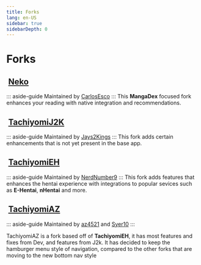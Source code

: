 ```yaml
---
title: Forks
lang: en-US
sidebar: true
sidebarDepth: 0
---
```


# Forks

## <img class="headerLogo" :src="$withBase('/assets/media/fork-Neko-icon.png')"> [Neko](/forks/Neko)
::: aside-guide
Maintained by [CarlosEsco](https://github.com/CarlosEsco)
:::
This **MangaDex** focused fork enhances your reading with native integration and recommendations.

## <img class="headerLogo" :src="$withBase('/assets/media/fork-J2K-icon.png')"> [TachiyomiJ2K](/forks/TachiyomiJ2K)
::: aside-guide
Maintained by [Jays2Kings](https://github.com/Jays2Kings)
:::
This fork adds certain enhancements that is not yet present in the base app.

## <img class="headerLogo" :src="$withBase('/assets/media/fork-EH-icon.png')"> [TachiyomiEH](/forks/TachiyomiEH)
::: aside-guide
Maintained by [NerdNumber9](https://github.com/NerdNumber9)
:::
This fork adds features that enhances the hentai experience with integrations to popular sevices such as **E-Hentai**, **nHentai** and more.

## <img class="headerLogo" :src="$withBase('/assets/media/fork-AZ-icon.png')"> [TachiyomiAZ](/forks/TachiyomiAZ)
::: aside-guide
Maintained by [az4521](https://github.com/az4521) and [Syer10](https://github.com/jobobby04)
:::

TachiyomiAZ is a fork based off of **TachiyomiEH**, it has most features and fixes from Dev, and features from J2k. It has decided to keep the hamburger menu style of navigation, compared to the other forks that are moving to the new bottom nav style

